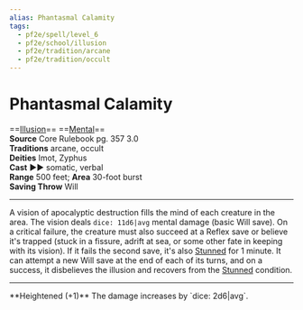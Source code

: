 ```yaml
---
alias: Phantasmal Calamity
tags:
  - pf2e/spell/level_6
  - pf2e/school/illusion
  - pf2e/tradition/arcane
  - pf2e/tradition/occult
---
```


# Phantasmal Calamity

==[Illusion](Illusion.md)== ==[Mental](Mental.md)==  
__Source__ Core Rulebook pg. 357 3.0  
**Traditions** arcane, occult  
**Deities** Imot, Zyphus  
**Cast** ►► somatic, verbal  
**Range** 500 feet; **Area** 30-foot burst  
**Saving Throw** Will

---

A vision of apocalyptic destruction fills the mind of each creature in the area. The vision deals `dice: 11d6|avg` mental damage (basic Will save). On a critical failure, the creature must also succeed at a Reflex save or believe it's trapped (stuck in a fissure, adrift at sea, or some other fate in keeping with its vision). If it fails the second save, it's also [Stunned](Stunned.md) for 1 minute. It can attempt a new Will save at the end of each of its turns, and on a success, it disbelieves the illusion and recovers from the [Stunned](Stunned.md) condition.

<hr>
**Heightened (+1)** The damage increases by `dice: 2d6|avg`.
